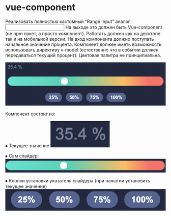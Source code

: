 # vue-component
Реализовать полностью кастомный “Range Input” аналог <input type=”range”>
На выходе это должен быть  Vue-component (не npm пакет, а просто компонент). Работать должен как на десктопе так и на мобильной версии. На вход компонента должно поступать начальное значение процента. Компонент должен иметь возможность использовать директиву v-model (естественно что в событии должен передаваться текущий процент). Цветовая палитра не принципиальна.

![alt text](1.png "1")

Компонент состоит из:

⦁	Текущее значение
![alt text](2.png "2")

⦁	Сам слайдер:
![alt text](3.png "3")

⦁	Кнопки установки указателя слайдера (при нажатии установить текущее значение)
![alt text](4.png "4")
